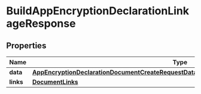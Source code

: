 

# BuildAppEncryptionDeclarationLinkageResponse


## Properties

| Name | Type | Description | Notes |
|------------ | ------------- | ------------- | -------------|
|**data** | [**AppEncryptionDeclarationDocumentCreateRequestDataRelationshipsAppEncryptionDeclarationData**](AppEncryptionDeclarationDocumentCreateRequestDataRelationshipsAppEncryptionDeclarationData.md) |  |  |
|**links** | [**DocumentLinks**](DocumentLinks.md) |  |  |



